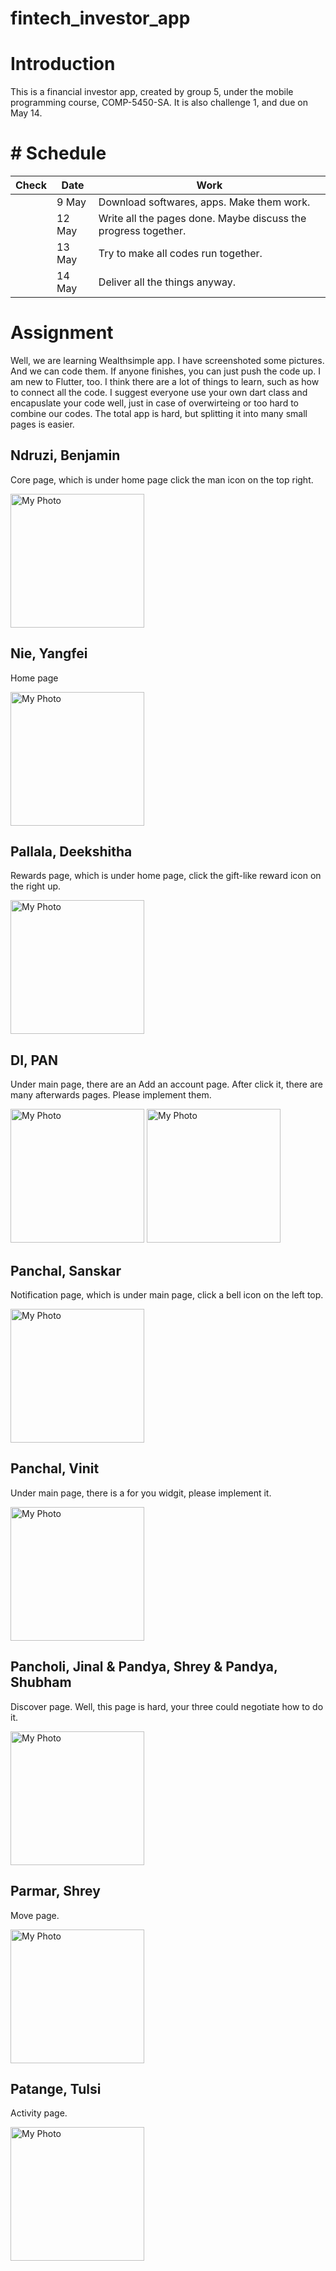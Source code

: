 # fintech_investor_app

# Introduction

This is a financial investor app, created by group 5, under the mobile programming course, COMP-5450-SA. It is also challenge 1, and due on May 14.

# # Schedule

| Check | Date   | Work                                                           |
| ----- | ------ | -------------------------------------------------------------- |
|       | 9 May  | Download softwares, apps. Make them work.                      |
|       | 12 May | Write all the pages done. Maybe discuss the progress together. |
|       | 13 May | Try to make all codes run together.                            |
|       | 14 May | Deliver all the things anyway.                                 |

# Assignment

Well, we are learning Wealthsimple app. I have screenshoted some pictures. And we can code them. If anyone finishes, you can just push the code up. I am new to Flutter, too. I think there are a lot of things to learn, such as how to connect all the code. I suggest everyone use your own dart class and encapuslate your code well, just in case of overwirteing or too hard to combine our codes. The total app is hard, but splitting it into many small pages is easier.

## Ndruzi, Benjamin

Core page, which is under home page click the man icon on the  top right.

<img src="./assets/images/Core.jpg" title="" alt="My Photo" width="214">

## Nie, Yangfei

Home page

<img src="./assets/images/Home.jpg" title="" alt="My Photo" width="214">

## Pallala, Deekshitha

Rewards page, which is under home page, click the gift-like reward icon on the right up.

<img src="./assets/images/Rewards.jpg" title="" alt="My Photo" width="214">

## DI, PAN

Under main page, there are an Add an account page. After click it, there are many afterwards pages. Please implement them.

<img src="./assets/images/HomeWithSquare.jpg" title="" alt="My Photo" width="214">
<img src="./assets/images/Add on account.jpg" title="" alt="My Photo" width="214">

## Panchal, Sanskar

Notification page, which is under main page, click a bell icon on the left top.

<img src="./assets/images/Notifications.jpg" title="" alt="My Photo" width="214">

## Panchal, Vinit

Under main page, there is a for you widgit, please implement it.

<img src="./assets/images/For%20you.jpg" title="" alt="My Photo" width="214">

## Pancholi, Jinal & Pandya, Shrey & Pandya, Shubham

Discover page. Well, this page is hard, your three could negotiate how to do it.

<img src="./assets/images/Discover.jpg" title="" alt="My Photo" width="214">

## Parmar, Shrey

Move page.

<img src="./assets/images/Move.jpg" title="" alt="My Photo" width="214">

## Patange, Tulsi

Activity page.

<img src="./assets/images/Activity.jpg" title="" alt="My Photo" width="214">

